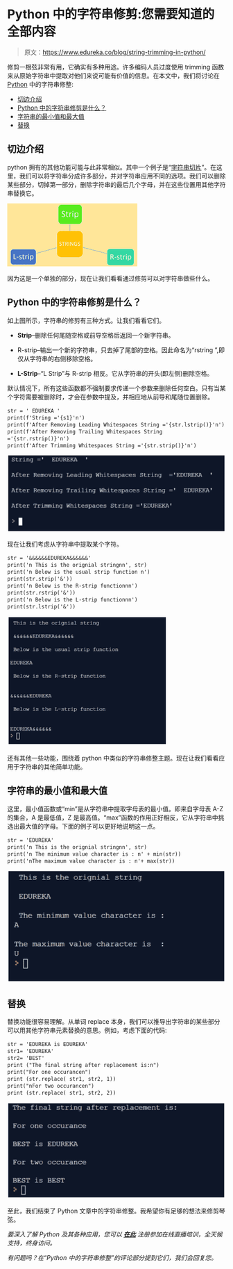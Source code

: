 # Python 中的字符串修剪:您需要知道的全部内容

> 原文：<https://www.edureka.co/blog/string-trimming-in-python/>

修剪一根弦非常有用，它确实有多种用途。许多编码人员过度使用 trimming 函数来从原始字符串中提取对他们来说可能有价值的信息。在本文中，我们将讨论在 [Python](https://www.edureka.co/blog/python-tutorial/) 中的字符串修整:

*   [切边介绍](#intro)
*   [Python 中的字符串修剪是什么？](#what)
*   [字符串的最小值和最大值](#min-max)
*   [替换](#replace)

## **切边介绍**

python 拥有的其他功能可能与此非常相似。其中一个例子是“[字符串切片](https://www.edureka.co/blog/string-slicing-in-python/)”。在这里，我们可以将字符串分成许多部分，并对字符串应用不同的选项。我们可以删除某些部分，切掉第一部分，删除字符串的最后几个字母，并在这些位置用其他字符串替换它。

![String-Trimming](img/6dd043b61da2865b6d24effddd9940a8.png)

因为这是一个单独的部分，现在让我们看看通过修剪可以对字符串做些什么。

## **Python 中的字符串修剪是什么？**

如上图所示，字符串的修剪有三种方式。让我们看看它们。

*   **Strip**–删除任何尾随空格或前导空格后返回一个新字符串。

*   R-strip–输出一个新的字符串，只去掉了尾部的空格。因此命名为“rstring ”,即仅从字符串的右侧移除空格。

*   **L-Strip**–“L Strip”与 R-strip 相反。它从字符串的开头(即左侧)删除空格。

默认情况下，所有这些函数都不强制要求传递一个参数来删除任何空白。只有当某个字符需要被删除时，才会在参数中提及，并相应地从前导和尾随位置删除。

```
str = ' EDUREKA '
print(f'String ='{s1}'n')
print(f'After Removing Leading Whitespaces String ='{str.lstrip()}'n')
print(f'After Removing Trailing Whitespaces String ='{str.rstrip()}'n')
print(f'After Trimming Whitespaces String ='{str.strip()}'n')
```

![String Trimming in Python](img/b662e9448119e46bb2888210ee74808f.png)

现在让我们考虑从字符串中提取某个字符。

```
str = '&&&&&&EDUREKA&&&&&&'
print('n This is the orignial stringnn', str)
print('n Below is the usual strip function n')
print(str.strip('&'))
print('n Below is the R-strip functionnn')
print(str.rstrip('&'))
print('n Below is the L-strip functionnn')
print(str.lstrip('&'))
```

![STM-2](img/67a4bddf552a772f4895005aeb9abed1.png)

还有其他一些功能，围绕着 python 中类似的字符串修整主题。现在让我们看看应用于字符串的其他简单功能。

## **字符串的最小值和最大值**

这里，最小值函数或“min”是从字符串中提取字母表的最小值。即来自字母表 A-Z 的集合，A 是最低值，Z 是最高值。“max”函数的作用正好相反，它从字符串中挑选出最大值的字母。下面的例子可以更好地说明这一点。

```
str = 'EDUREKA'
print('n This is the orignial stringnn', str)
print('n The minimum value character is : n' + min(str))
print('nThe maximum value character is : n'+ max(str))
```

![STM-3](img/891e52e43fa73692f620ec5e9417ec23.png)

## **替换**

替换功能很容易理解。从单词 replace 本身，我们可以推导出字符串的某些部分可以用其他字符串元素替换的意思。例如，考虑下面的代码:

```
str = 'EDUREKA is EDUREKA'
str1= 'EDUREKA'
str2= 'BEST'
print ("The final string after replacement is:n")
print("For one occurancen")
print (str.replace( str1, str2, 1))
print("nFor two occurancen")
print (str.replace( str1, str2, 2))
```

![STM-4](img/f1c722d2f0156f636924cff5116b89f8.png)

至此，我们结束了 Python 文章中的字符串修整。我希望你有足够的想法来修剪琴弦。

*要深入了解 Python 及其各种应用，您可以 [**在此**](https://www.edureka.co/python/) 注册参加在线直播培训，全天候支持，终身访问。*

*有问题吗？在“Python 中的字符串修整”的评论部分提到它们，我们会回复您。*